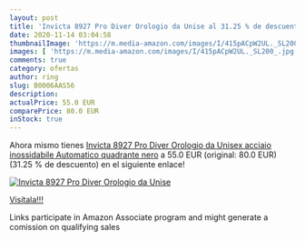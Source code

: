 ```yaml
---
layout: post
title: 'Invicta 8927 Pro Diver Orologio da Unise al 31.25 % de descuento'
date: 2020-11-14 03:04:58
thumbnailImage: 'https://m.media-amazon.com/images/I/415pACpW2UL._SL200_.jpg'
images: [ 'https://m.media-amazon.com/images/I/415pACpW2UL._SL200_.jpg' ]
comments: true
category: ofertas
author: ring
slug: B0006AAS56
description:
actualPrice: 55.0 EUR
comparePrice: 80.0 EUR
inStock: true
---
```


Ahora mismo tienes [Invicta 8927 Pro Diver Orologio da Unisex acciaio inossidabile Automatico quadrante nero](https://www.amazon.it/dp/B0006AAS56/?tag=tolees00-21) a 55.0 EUR (original: 80.0 EUR) (31.25 %  de descuento) en el siguiente enlace!

[![Invicta 8927 Pro Diver Orologio da Unise](https://m.media-amazon.com/images/I/415pACpW2UL._SL200_.jpg)](https://www.amazon.it/dp/B0006AAS56/?tag=tolees00-21)

[Visítala!!!](https://www.amazon.it/dp/B0006AAS56/?tag=tolees00-21)

Links participate in Amazon Associate program and might generate a comission on qualifying sales
